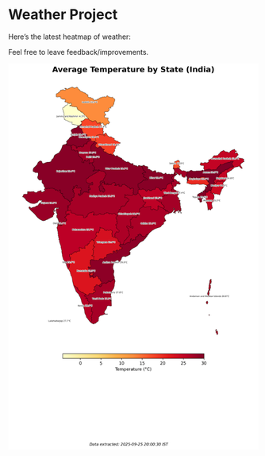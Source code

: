 # Weather Project

Here’s the latest heatmap of weather:

Feel free to leave feedback/improvements.

![India Heatmap](docs/assets/india_heatmap.png?v=D55208)
